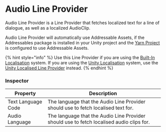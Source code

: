 # Audio Line Provider

Audio Line Provider is a Line Provider that fetches localized text for a line of dialogue, as well as a localized AudioClip.

Audio Line Provider will automatically use Addressable Assets, if the Addressables package is installed in your Unity project and the [Yarn Project](../../yarn-spinner-in-unity-scenes/yarn-projects.md) is configured to use Addressable Assets.

{% hint style="info" %}
Use this Line Provider if you are using the [Built-In Localisation](../../assets-and-localization/inbuilt-localisation.md) system. If you are using the [Unity Localisation](../../assets-and-localization/unity-localization.md) system, use the [Unity Localised Line Provider](unity-localised-line-provider.md) instead.
{% endhint %}

### Inspector

| Property           | Description                                                                              |
| ------------------ | ---------------------------------------------------------------------------------------- |
| Text Language Code | The language that the Audio Line Provider should use to fetch localised text for.        |
| Audio Language     | The language that the Audio Line Provider should use to fetch localised audio clips for. |
